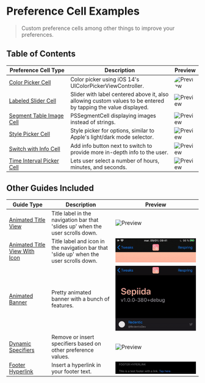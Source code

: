# Preference Cell Examples
> Custom preference cells among other things to improve your preferences.

## Table of Contents
| Preference&nbsp;Cell&nbsp;Type | Description | Preview |
| ------------------------------ | ----------- | ------- |
| [Color Picker Cell](Color%20Picker%20Cell) | Color picker using iOS 14's UIColorPickerViewController. | <img src="Color Picker Cell/preview.png" alt="Preview" style="border-radius:50%"> |
| [Labeled Slider Cell](Labeled%20Slider%20Cell) | Slider with label centered above it, also allowing custom values to be entered by tapping the value displayed. | <img src="Labeled Slider Cell/preview.png" alt="Preview"> |
| [Segment Table Image Cell](Segment%20Table%20Image%20Cell) | PSSegmentCell displaying images instead of strings. | <img src="Segment Table Image Cell/preview.png" alt="Preview"> |
| [Style Picker Cell](Style%20Picker%20Cell) | Style picker for options, similar to Apple's light/dark mode selector. | <img src="Style Picker Cell/preview.png" alt="Preview"> |
| [Switch with Info Cell](Switch%20with%20Info%20Cell) | Add info button next to switch to provide more in-depth info to the user. | <img src="Switch with Info Cell/preview.png" alt="Preview"> |
| [Time Interval Picker Cell](Time%20Interval%20Picker%20Cell) | Lets user select a number of hours, minutes, and seconds. | <img src="Time Interval Picker Cell/preview.png" alt="Preview"> |

<!-- Preview size: 1125x168 -->
<!-- | [EXAMPLE]() | DESCRIPTION | <img src="EXAMPLE/preview.png" alt="Preview"> | -->

## Other Guides Included
| Guide&nbsp;Type | Description | Preview |
| --------------- | ----------- | ------- |
| [Animated Title View](Animated%20Title%20View) | Title label in the navigation bar that 'slides up' when the user scrolls down. | <img src="Animated Title View/preview.gif" alt="Preview" width="488"> |
| [Animated Title View With Icon](Animated%20Title%20View/With%20Icon) | Title label and icon in the navigation bar that 'slide up' when the user scrolls down. | <img src="Animated Title View/With Icon/with_icon.gif" alt="Preview" width="488"> |
| [Animated Banner](Animated%20Banner) | Pretty animated banner with a bunch of features. | <img src="Animated Banner/images/showcase.gif" alt="Preview" width="488"> |
| [Dynamic Specifiers](Dynamic%20Specifiers) | Remove or insert specifiers based on other preference values. | <img src="Dynamic Specifiers/preview.gif" alt="Preview" width="488"> |
| [Footer Hyperlink](https://github.com/LacertosusRepo/Preference-Cell-Examples/tree/main/Footer%20Hyperlink) | Insert a hyperlink in your footer text. | <img src="./Footer Hyperlink/preview.png" alt="Preview"> |

<!-- Preview size: 886x216 -->
<!-- | [EXAMPLE]() | DESCRIPTION | <img src="EXAMPLE/preview.gif" alt="Preview" width="488"> | -->
